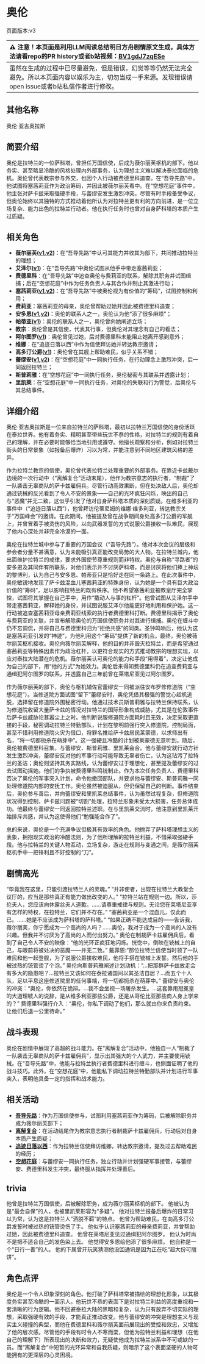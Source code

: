 # 奥伦
页面版本:v3
 

| :warning: 注意！本页面是利用LLM阅读总结明日方舟剧情原文生成，具体方法请看repo的PR history或者b站视频：[BV1gdJ7zqESe](https://www.bilibili.com/video/BV1gdJ7zqESe/)         |
|:----------------------------|
| 虽然在生成的过程中已尽量避免，但是错误，幻觉等等仍然无法完全避免。所以本页面内容以娱乐为主，切勿当成一手来源。发现错误请open issue或者b站私信作者进行修改。|



## 其他名称
奥伦·亚吉奥拉斯
## 简要介绍
奥伦是拉特兰的一位萨科塔，曾担任万国信使，后成为薇尔丽芙枢机的部下。他以务实、甚至略显冷酷的风格处理内外部事务，认为理想主义难以解决泰拉面临的危机。奥伦曾代表教宗参与外交，也因个人行动被费德里科追查。在“吾导先路”中，他试图将塞茜莉亚作为政治筹码，并因此被薇尔丽芙看中。在“空想花庭”事件中，他主张对萨卡兹采取强硬手段，与蕾缪安发生激烈冲突。尽管有时手段备受争议，但奥伦始终以其独特的方式推动着他所认为对拉特兰更有利的方向前进，是一位立场复杂、能力出色的拉特兰行动者。他在执行任务时也曾对自身萨科塔的本质产生过质疑。
## 相关角色
-   **薇尔丽芙([v1](../chars/extended_char_wei_er_li_fu.md),[v2](extended_char_wei_er_li_fu.md))**：在“吾导先路”中认可其能力并收其为部下，共同推动拉特兰的理想；
-   **艾泽尔([v1](../chars/extended_char_ai_ze_er.md))**：在“吾导先路”中奥伦试图从他手中带走塞茜莉亚；
-   **费德里科**：在“吾导先路”中追查奥伦与费莉亚的联系，解除其职务并试图缉捕；后在“空想花庭”中作为任务负责人与其合作并制止其激进行动；
-   **塞茜莉亚([v1](../chars/extended_char_sai_qian_li_ya.md),[v2](extended_char_sai_qian_li_ya.md))**：在“吾导先路”中被奥伦视为有价值的“筹码”，试图控制和利用；
-   **费莉亚**：塞茜莉亚的母亲，奥伦曾帮助过她并因此被费德里科追查；
-   **安多恩([v1](../chars/extended_char_an_duo_en.md),[v2](extended_char_an_duo_en.md))**：奥伦的联系人之一，奥伦认为他“添了很多麻烦”；
-   **帕蒂亚([v1](../chars/extended_char_pa_di_ya.md))**：奥伦的联系人之一，奥伦曾向她阐述立场；
-   **教宗**：奥伦曾是其信使，代表其行事，但奥伦对其理念有自己的看法；
-   **阿尔图罗([v1](../chars/extended_char_a_er_tu_luo.md))**：奥伦曾见过她，后对费德里科未能阻止她离开感到意外；
-   **维娜**：在“追迹日落以西”中作为信使拜访她并转达教宗邀请；
-   **高多汀公爵([v1](../chars/extended_char_gao_duo_ting_gong_jue.md))**：奥伦曾在其舰上帮助难民，似乎关系不错；
-   **蕾缪安([v1](../chars/char_4193_lemuen.md),[v2](char_4193_lemuen.md))**：在“空想花庭”中一同执行任务，在行动理念上激烈冲突，后一同返回拉特兰；
-   **斯普莉雅**：在“空想花庭”中一同执行任务，奥伦秘密与其联系并透露计划；
-   **里凯莱**：在“空想花庭”中一同执行任务，对奥伦的失联和行为警觉，后奥伦与其总结事件。
## 详细介绍
奥伦·亚吉奥拉斯是一位来自拉特兰的萨科塔，最初以拉特兰万国信使的身份活跃在泰拉世界。他有着务实、精明甚至带些玩世不恭的性格，对拉特兰的规则有着自己的理解，并在必要时能够恰当地引用或遵守。他擅长观察和分析，例如对拉特兰街头的日常景象（如报备后爆炸）习以为常，并能注意到不同地区建筑风格的差异。

作为拉特兰教宗的信使，奥伦曾代表拉特兰处理重要的外部事务。在靠近卡兹戴尔边境的一次行动中（“离解复合”活动末尾），他作为教宗意志的执行者，“制裁”了一队袭击无辜商队的萨卡兹雇佣兵。尽管行动高效果断，但在处决敌人后，奥伦却通过铳械的反光看到了令人不安的景象——自己的光环疯狂闪烁，映出的自己与“恶魔”并无二致，这似乎引发了他对自身萨科塔本质的深刻质疑。在维多利亚的事件中（“追迹日落以西”），他曾拜访伦蒂尼姆的维娜·维多利亚，转达教宗关于“万国峰会”的邀请。在此期间，他被提及曾在战争期间身处高多汀公爵的军舰上，并曾冒着手被烫伤的风险，以向武器发誓的方式说服公爵接收一队难民，展现了他内心深处并非完全冷漠的一面。

奥伦在拉特兰城中参与了重要的万国会议（“吾导先路”）。他对本次会议的层级和参会者分量不甚满意，认为未能吸引真正能改变局势的大人物。在拉特兰城内，他出面维护拉特兰的戒律，要求外国使节尊重规则而非特权。奥伦与自称“寻路者”的安多恩及其同伴有所联系，对他们表示并不讨厌萨科塔，而是讨厌将他们捧上神坛的黎博利，认为自己与安多恩、帕蒂亚只是恰好走在同一条路上。在此次事件中，奥伦敏锐地发现了萨卡兹混血儿塞茜莉亚的特殊身份，认为她是一个具有巨大政治价值的“筹码”，足以影响拉特兰的既有秩序。他不希望塞茜莉亚被教皇厅完全掌控，试图将其掌握在自己手中，用作“撬动人与事的杠杆”。他曾试图从艾泽尔手中带走塞茜莉亚，解释她的身份，并试图说服艾泽尔他能更好地利用和保护她。这一行动被追查塞茜莉亚母亲费莉亚线索的执行者费德里科打断。费德里科揭示了奥伦与费莉亚的关联，并宣布解除奥伦的万国信使职务并对其进行缉捕。奥伦在缠斗中仍不忘调侃，并将自己与费德里科归为“拒绝共感”的同类。圣钟鸣响后，他认为这是塞茜莉亚引发的“神迹”，为他利用这个“筹码”提供了新的机会。最终，奥伦被薇尔丽芙枢机接收。奥伦向薇尔丽芙解释，他的目的并非毁灭拉特兰，而是希望通过塞茜莉亚等特殊因素作为政治杠杆，以更符合现实的方式推动教宗的理想实现，以应对泰拉大陆潜在的危机。薇尔丽芙认可奥伦的能力和手段“用得着”，决定让他成为自己的部下，用“他的方式”为她效力。奥伦后来得知费德里科仍在追查费莉亚与通缉犯阿尔图罗的联系，并透露自己三年前曾在莱塔尼亚见过阿尔图罗。

作为薇尔丽芙的部下，奥伦与枢机辅佐官蕾缪安一同被派往安布罗修修道院（“空想花庭”）。当修道院方面试图“留下”蕾缪安时，奥伦凭借其极强的警觉心趁机逃脱，选择留在修道院外围秘密行动。他通过技术员斯普莉雅与拉特兰保持联系，认为修道院收留大量萨卡兹的情况对拉特兰的国际形象构成威胁，尤其是在伦敦事件后萨卡兹威胁论甚嚣尘上之时。他判断说服修道院方面耗时且无效，决定采取更直接的手段，秘密调动拉特兰特勤部队，计划在黎明前强行突入修道院，控制局面，甚至不惜利用修道院火灾为借口，将罪名推给萨卡兹居民莱蒙德，以求师出有名，“将一切都扼杀在萌芽中”。这一强硬且冷酷的计划被莱蒙德无意听到。随后，奥伦被费德里科召集，与蕾缪安、斯普莉雅、里凯莱会合。他与蕾缪安就行动方针发生激烈冲突，蕾缪安反对他的军事行动可能导致无辜者伤亡，认为这玷污了拉特兰的圣洁；奥伦则坚持其务实路线，认为蕾缪安过于理想化，甚至提及蕾缪安的过去试图动摇她。他们的争执被费德里科鸣铳制止。作为本次任务负责人，费德里科否决了奥伦的军事突入计划，命令他撤回部队，并要求他与蕾缪安、斯普莉雅一同处理修道院内部的安抚工作。奥伦虽然被迫服从，但仍保留自己的判断。事件结束后，奥伦参与善后，并向蕾缪安和里凯莱总结事件，认为虽然过程复杂，但修道院状况得到控制，萨卡兹问题被“切割”处理，拉特兰形象未受太大损害，任务总体成功。他最终与蕾缪安一同返回拉特兰述职。在与里凯莱交流时，他注意到里凯莱开始排斥共感，并认为这使得他们“勉强能合作了”。

总的来说，奥伦是一个充满争议但极其有效率的角色。他抛弃了萨科塔理想主义的表象，拥抱现实政治的冷酷法则，为了他所理解的拉特兰利益，不惜采取强硬手段。他与拉特兰的关键人物互动，立场复杂，游走在规则与变通之间，是薇尔丽芙枢机手中一把锋利且不好控制的“刀”。
## 剧情高光
“毕竟我在这里，只能引渡拉特兰人的灵魂。”
“并非使者，出现在拉特兰大教堂会议厅的，应当是那些真正有能力做出改变的人。”
“拉特兰站在规则一边。所以，莎伦夫人，您应该向休露丝夫人道歉。……请尊重戒律与规则。无论您在莱塔尼亚享有怎样的特权，在拉特兰，它们并不存在。”
“塞茜莉亚是一个混血儿，仅此而已。……她是不应该成为萨科塔的萨科塔。”
“如果正确不能达成目的——告诉我，薇尔丽芙，你宁愿成为一个高尚的人吗？……奥伦，我对于成为一个高尚的人没有兴趣。但我并不讨厌为了高尚的人而付出努力。”
奥伦在制裁萨卡兹雇佣兵后，看到了自己令人不安的映像：“他的光环正疯狂地闪烁。恍惚中，倒映在铳械上的自己，与眼前将被处决的恶魔——并无二致。”
戴菲恩:“那位拉特兰信使当时领了一队难民和他一起登舰，为了说服公爵接收难民，他将手搭在铳械上发誓。然后他的手被过热的铳管烫了个泡。”
奥伦向斯普莉雅阐述计划动机：“...把那群萨卡兹放走会有多大的隐患吧？...拉特兰又该如何在泰拉诸国间以其圣洁自居？...而五个十人队，足以平息这座修道院里的任何事端，将一切都扼杀在萌芽中。”
蕾缪安与奥伦的冲突：“奥伦，你依然在诡辩。...我不会坐视一场屠杀发生。...这套靠用冠冕皇的大道理唬人的说辞，是从维多利亚那些公爵，还是从哥伦比亚那些商人身上学来的？”
费德里科强行介入：“奥伦，你私下调动了他们，那么就由你来负责约束。让他们后退一公里待命。”
## 战斗表现
奥伦在剧情中展现了高超的战斗能力。在“离解复合”活动中，他独自一人“制裁了一队袭击无辜商队的萨卡兹雇佣兵”，显示出其强大的个人武力，并主要使用铳械。在“吾导先路”中，他能与拉特兰执行者费德里科进行缠斗，也侧面证明了他的战斗技巧。此外，在“空想花庭”中，他能私下调动拉特兰特勤部队并计划进行军事突入，表明他具备一定的指挥和战术能力。
## 相关活动
-   **[吾导先路](../stories/act16side.md)**：作为万国信使参与，试图利用塞茜莉亚作为筹码，后被解除职务并成为薇尔丽芙部下；
-   **[离解复合](../stories/main_15.md)**：在活动结尾作为教宗意志执行者制裁萨卡兹雇佣兵，行动后对自身本质产生质疑；
-   **[追迹日落以西](../stories/act37side.md)**：作为拉特兰信使拜访维娜，转达教宗邀请，提及过去帮助难民的经历；
-   **[空想花庭](../stories/act26side.md)**：与蕾缪安一同执行任务，独立行动并计划强硬军事接管，与蕾缪安、费德里科发生冲突，最终服从指挥并处理善后。
## trivia
他曾是拉特兰万国信使，后被解除职务，成为薇尔丽芙枢机的部下。
他被认为是“最会自保”的人，也被里凯莱形容为“多疑”。
他对拉特兰报备后爆炸的日常习以为常，认为这是拉特兰人“洒脱不羁”的特点。
他曾为帮助难民，在向高多汀公爵发誓时被过热的铳管烫伤了手。
他似乎认识塞茜莉亚的母亲费莉亚，并曾帮助过她，因此被费德里科追查。
他曾在莱塔尼亚见过通缉犯阿尔图罗。
他认为时尚不是把不适合自己的发色染上去。
他觉得安多恩给他添了很多麻烦。
他自称是一个“日行一善”的人。
他的下属曾开玩笑猜测他没回通讯是因为正在吃“超大份可丽饼”。
## 角色点评
奥伦是一个令人印象深刻的角色。他打破了萨科塔常被描绘的理想化形象，以其极度务实甚至冷酷的一面示人。他玩世不恭的表面下是对拉特兰利益的高度重视和一套清晰的行为逻辑。他不回避泰拉大陆的黑暗和复杂，认为只有放弃不切实际的理想，采取强硬有效的手段，才能真正推动改变。他与蕾缪安的冲突是理想主义与现实主义碰撞的典型，而他在费德里科和薇尔丽芙面前展现出的受控和效忠，又增加了他的层次感。尽管他的手段有时令人不寒而栗，但他为拉特兰利益和理想（在他自己的理解下）所表现出的决断和效力，无疑使他成为拉特兰派系中不可或缺的一员。而“离解复合”中短暂的光环异常和自我质疑，则暗示了这个表面坚硬的人物可能拥有的更深层的心灵困境。
